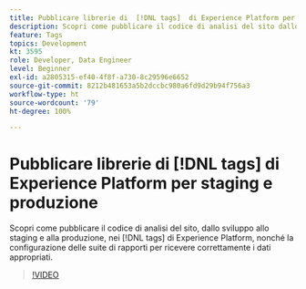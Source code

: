 ```yaml
---
title: Pubblicare librerie di  [!DNL tags]  di Experience Platform per staging e produzione
description: Scopri come pubblicare il codice di analisi del sito dallo sviluppo allo staging e alla produzione con i tag di Experience Platform, nonché come configurare le suite di rapporti per ricevere correttamente i dati appropriati.
feature: Tags
topics: Development
kt: 3595
role: Developer, Data Engineer
level: Beginner
exl-id: a2805315-ef40-4f8f-a730-8c29596e6652
source-git-commit: 8212b481653a5b2dccbc980a6fd9d29b94f756a3
workflow-type: ht
source-wordcount: '79'
ht-degree: 100%

---
```


# Pubblicare librerie di [!DNL tags] di Experience Platform per staging e produzione

Scopri come pubblicare il codice di analisi del sito, dallo sviluppo allo staging e alla produzione, nei [!DNL tags] di Experience Platform, nonché la configurazione delle suite di rapporti per ricevere correttamente i dati appropriati.

>[!VIDEO](https://video.tv.adobe.com/v/28777/?quality=12&learn=on)
